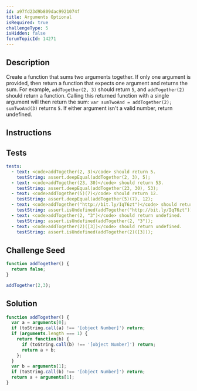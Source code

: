 ```yaml
---
id: a97fd23d9b809dac9921074f
title: Arguments Optional
isRequired: true
challengeType: 5
isHidden: false
forumTopicId: 14271
---
```


## Description
<section id='description'>
Create a function that sums two arguments together. If only one argument is provided, then return a function that expects one argument and returns the sum.
For example, <code>addTogether(2, 3)</code> should return <code>5</code>, and <code>addTogether(2)</code> should return a function.
Calling this returned function with a single argument will then return the sum:
<code>var sumTwoAnd = addTogether(2);</code>
<code>sumTwoAnd(3)</code> returns <code>5</code>.
If either argument isn't a valid number, return undefined.
</section>

## Instructions
<section id='instructions'>

</section>

## Tests
<section id='tests'>

```yml
tests:
  - text: <code>addTogether(2, 3)</code> should return 5.
    testString: assert.deepEqual(addTogether(2, 3), 5);
  - text: <code>addTogether(23, 30)</code> should return 53.
    testString: assert.deepEqual(addTogether(23, 30), 53);
  - text: <code>addTogether(5)(7)</code> should return 12.
    testString: assert.deepEqual(addTogether(5)(7), 12);
  - text: <code>addTogether("http://bit.ly/IqT6zt")</code> should return undefined.
    testString: assert.isUndefined(addTogether("http://bit.ly/IqT6zt"));
  - text: <code>addTogether(2, "3")</code> should return undefined.
    testString: assert.isUndefined(addTogether(2, "3"));
  - text: <code>addTogether(2)([3])</code> should return undefined.
    testString: assert.isUndefined(addTogether(2)([3]));

```

</section>

## Challenge Seed
<section id='challengeSeed'>

<div id='js-seed'>

```js
function addTogether() {
  return false;
}

addTogether(2,3);
```

</div>



</section>

## Solution
<section id='solution'>


```js
function addTogether() {
  var a = arguments[0];
  if (toString.call(a) !== '[object Number]') return;
  if (arguments.length === 1) {
    return function(b) {
      if (toString.call(b) !== '[object Number]') return;
      return a + b;
    };
  }
  var b = arguments[1];
  if (toString.call(b) !== '[object Number]') return;
  return a + arguments[1];
}
```

</section>
